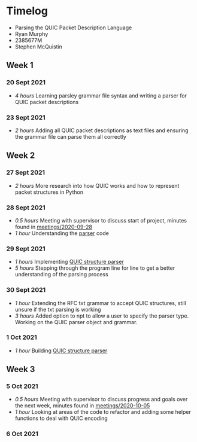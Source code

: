 # Timelog

* Parsing the QUIC Packet Description Language
* Ryan Murphy
* 2385677M
* Stephen McQuistin

## Week 1

### 20 Sept 2021
* *4 hours* Learning parsley grammar file syntax and writing a parser for QUIC packet descriptions

### 23 Sept 2021
* *2 hours* Adding all QUIC packet descriptions as text files and ensuring the grammar file can parse them all correctly

## Week 2

### 27 Sept 2021
* *2 hours* More research into how QUIC works and how to represent packet structures in Python

### 28 Sept 2021
* *0.5 hours* Meeting with supervisor to discuss start of project, minutes found in [meetings/2020-09-28](meetings/2021-09-28.md)
* *1 hour* Understanding the [parser](ips-protodesc-code/npt/parser_asciidiagram.py) code

### 29 Sept 2021
* *1 hours* Implementing [QUIC structure parser](../ips-protodesc-code/npt/parser_quicstructures.py)
* *5 hours* Stepping through the program line for line to get a better understanding of the parsing process

### 30 Sept 2021
* *1 hour* Extending the RFC txt grammar to accept QUIC structures, still unsure if the txt parsing is working
* *3 hours* Added option to npt to allow a user to specify the parser type. Working on the QUIC parser object and grammar.

### 1 Oct 2021
* *1 hour* Building [QUIC structure parser](../ips-protodesc-code/npt/parser_quicstructures.py)

## Week 3

### 5 Oct 2021
* *0.5 hours* Meeting with supervisor to discuss progress and goals over the next week, minutes found in [meetings/2020-10-05](meetings/2021-10-05.md)
* *1 hour* Looking at areas of the code to refactor and adding some helper functions to deal with QUIC encoding
  
### 6 Oct 2021
